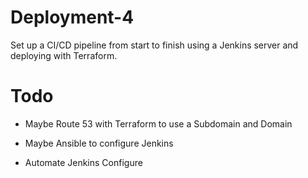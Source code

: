 # Deployment-4
Set up a CI/CD pipeline from start to finish using a Jenkins server and deploying with Terraform.

# Todo

- Maybe Route 53 with Terraform to use a Subdomain and Domain

- Maybe Ansible to configure Jenkins

- Automate Jenkins Configure